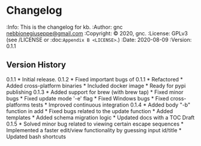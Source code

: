 # Changelog
:Info: This is the changelog for kb.
:Author: gnc <nebbionegiuseppe@gmail.com>
:Copyright: © 2020, gnc.
:License: GPLv3 (see /LICENSE or :doc:`Appendix B <LICENSE>`.)
:Date: 2020-08-09
:Version: 0.1.1

## Version History

0.1.1 
    * Initial release.
0.1.2
    * Fixed important bugs of 0.1.1
    * Refactored
    * Added cross-platform binaries
    * Included docker image
    * Ready for pypi publishing
0.1.3
    * Added support for brew (with brew tap)
    * Fixed minor bugs
    * Fixed update mode '-e' flag
    * Fixed Windows bugs
    * Fixed cross-platforms tests
    * Improved continuous integration
0.1.4
    * Added body "-b" function in add
    * Fixed bugs related to the update function
    * Added templates
    * Added schema migration logic
    * Updated docs with a TOC
Draft 0.1.5
    * Solved minor bug related to viewing certain escape sequences
    * Implemented a faster edit/view functionality by guessing input id/title
    * Updated bash shortcuts

